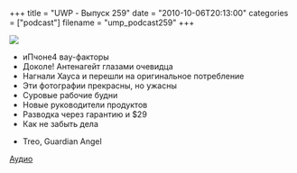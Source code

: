 +++
title = "UWP - Выпуск 259"
date = "2010-10-06T20:13:00"
categories = ["podcast"]
filename = "ump_podcast259"
+++

![](https://podcast.umputun.com/images/uwp/uwp259.jpg)


- иПчоне4 вау-факторы
- Доколе! Антенагейт глазами очевидца
- Нагнали Хауса и перешли на оригинальное потребление
- Эти фотографии прекрасны, но ужасны
- Суровые рабочие будни
- Новые руководители продуктов
- Разводка через гарантию и $29
- Как не забыть дела


* Treo, Guardian Angel

[Аудио](http://archive.rucast.net/uwp/media/ump_podcast259.mp3)
<audio src="http://archive.rucast.net/uwp/media/ump_podcast259.mp3" preload="none">